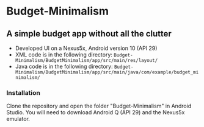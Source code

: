 # Budget-Minimalism
## A simple budget app without all the clutter
 - Developed UI on a Nexus5x, Android version 10 (API 29)
 - XML code is in the following directory:
 ```Budget-Minimalism/BudgetMinimalism/app/src/main/res/layout/```
 - Java code is in the following directory:
 ```Budget-Minimalism/BudgetMinimalism/app/src/main/java/com/example/budget_minimalism/```

### Installation
Clone the repository and open the folder "Budget-Minimalism" in Android Studio.
You will need to download Android Q (API 29) and the Nexus5x emulator.


